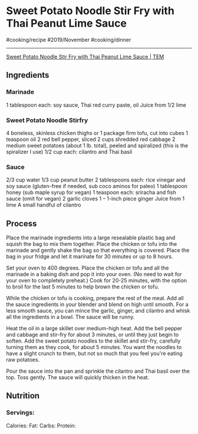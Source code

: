 # Sweet Potato Noodle Stir Fry with Thai Peanut Lime Sauce
#cooking/recipe #2019/November #cooking/dinner
- - - -
[Sweet Potato Noodle Stir Fry with Thai Peanut Lime Sauce | TEM](https://www.theendlessmeal.com/sweet-potato-noodle-stir-fry/)

## Ingredients
### Marinade
1 tablespoon each: soy sauce, Thai red curry paste, oil
Juice from 1/2 lime

### Sweet Potato Noodle Stirfry
4 boneless, skinless chicken thighs or 1 package firm tofu, cut into cubes
1 teaspoon oil
2 red bell pepper, sliced
2 cups shredded red cabbage
2 medium sweet potatoes (about 1 lb. total), peeled and spiralized (this is the spiralizer I use)
1/2 cup each: cilantro and Thai basil

### Sauce
2/3 cup water
1/3 cup peanut butter
2 tablespoons each: rice vinegar and soy sauce (gluten-free if needed, sub coco aminos for paleo)
1 tablespoon honey (sub maple syrup for vegan)
1 teaspoon each: sriracha and fish sauce (omit for vegan)
2 garlic cloves
1 – 1-inch piece ginger
Juice from 1 lime
A small handful of cilantro

## Process
Place the marinade ingredients into a large resealable plastic bag and squish the bag to mix them together. Place the chicken or tofu into the marinade and gently shake the bag so that everything is covered. Place the bag in your fridge and let it marinate for 30 minutes or up to 8 hours.

Set your oven to 400 degrees. Place the chicken or tofu and all the marinade in a baking dish and pop it into your oven. (No need to wait for your oven to completely preheat.) Cook for 20-25 minutes, with the option to broil for the last 5 minutes to help brown the chicken or tofu.

While the chicken or tofu is cooking, prepare the rest of the meal. Add all the sauce ingredients in your blender and blend on high until smooth. For a less smooth sauce, you can mince the garlic, ginger, and cilantro and whisk all the ingredients in a bowl. The sauce will be runny.

Heat the oil in a large skillet over medium-high heat. Add the bell pepper and cabbage and stir-fry for about 3 minutes, or until they just begin to soften. Add the sweet potato noodles to the skillet and stir-fry, carefully turning them as they cook, for about 5 minutes. You want the noodles to have a slight crunch to them, but not so much that you feel you're eating raw potatoes.

Pour the sauce into the pan and sprinkle the cilantro and Thai basil over the top. Toss gently. The sauce will quickly thicken in the heat.

## Nutrition
### Servings:
Calories: 
Fat: 
Carbs: 
Protein: 